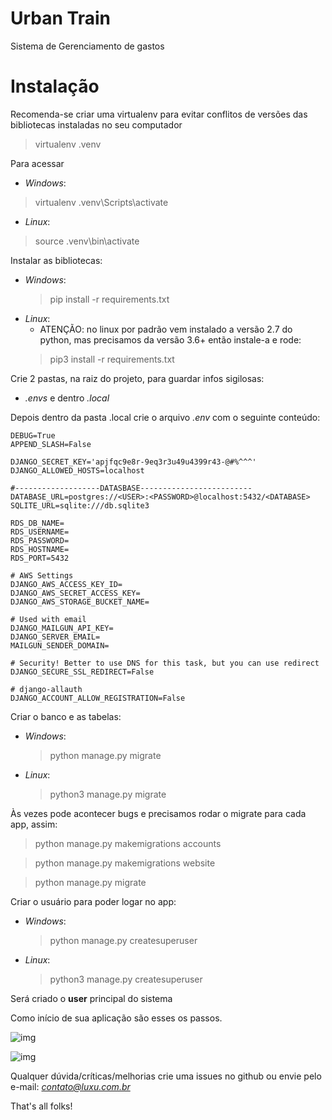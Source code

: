 # Urban Train

Sistema de Gerenciamento de gastos

# Instalação
Recomenda-se criar uma virtualenv para evitar conflitos de versões das bibliotecas instaladas no seu computador
> virtualenv .venv

Para acessar
- *Windows*:
> virtualenv .venv\Scripts\activate
- *Linux*:
> source .venv\bin\activate

Instalar as bibliotecas:
- *Windows*:
  > pip install -r requirements.txt
- *Linux*:
  - ATENÇÃO: no linux por padrão vem instalado a versão 2.7 do python,
   mas precisamos da versão 3.6+ então instale-a e rode:
  > pip3 install -r requirements.txt

Crie 2 pastas, na raiz do projeto, para guardar infos sigilosas:
- *.envs* e dentro *.local*

Depois dentro da pasta .local crie o arquivo *.env* com o seguinte conteúdo:
```
DEBUG=True
APPEND_SLASH=False

DJANGO_SECRET_KEY='apjfqc9e8r-9eq3r3u49u4399r43-@#%^^^'
DJANGO_ALLOWED_HOSTS=localhost

#-------------------DATASBASE-------------------------
DATABASE_URL=postgres://<USER>:<PASSWORD>@localhost:5432/<DATABASE>
SQLITE_URL=sqlite:///db.sqlite3

RDS_DB_NAME=
RDS_USERNAME=
RDS_PASSWORD=
RDS_HOSTNAME=
RDS_PORT=5432

# AWS Settings
DJANGO_AWS_ACCESS_KEY_ID=
DJANGO_AWS_SECRET_ACCESS_KEY=
DJANGO_AWS_STORAGE_BUCKET_NAME=

# Used with email
DJANGO_MAILGUN_API_KEY=
DJANGO_SERVER_EMAIL=
MAILGUN_SENDER_DOMAIN=

# Security! Better to use DNS for this task, but you can use redirect
DJANGO_SECURE_SSL_REDIRECT=False

# django-allauth
DJANGO_ACCOUNT_ALLOW_REGISTRATION=False
```

Criar o banco e as tabelas:
- *Windows*:
  > python manage.py migrate
- *Linux*:
  > python3 manage.py migrate

Às vezes pode acontecer bugs e precisamos rodar o migrate para cada app, assim:
> python manage.py makemigrations accounts  

> python manage.py makemigrations website

> python manage.py migrate

Criar o usuário para poder logar no app:

- *Windows*:
  > python manage.py createsuperuser
- *Linux*:
  > python3 manage.py createsuperuser

Será criado o **user** principal do sistema

Como início de sua aplicação são esses os passos.

![img](https://i.imgur.com/voalXAV.jpg)

![img](https://i.imgur.com/jqgeU9X.jpg)

Qualquer dúvida/críticas/melhorias crie uma issues no github
ou envie pelo e-mail: *contato@luxu.com.br*

That's all folks!